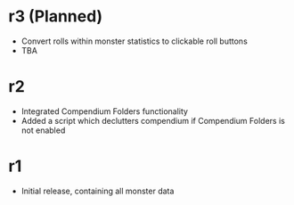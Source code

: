 # r3 (Planned)
* Convert rolls within monster statistics to clickable roll buttons
* TBA

# r2
* Integrated Compendium Folders functionality
* Added a script which declutters compendium if Compendium Folders is not enabled

# r1
* Initial release, containing all monster data
